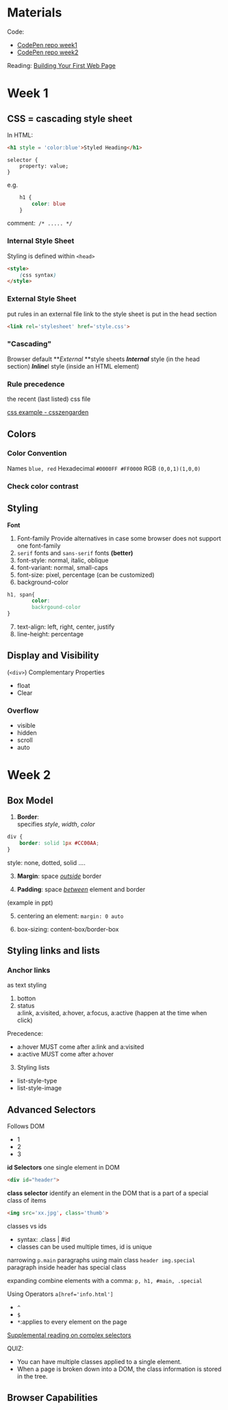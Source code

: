 # Materials
Code: 
- [CodePen repo week1](https://codepen.io/collection/noEQed/)
- [CodePen repo week2](http://codepen.io/collection/DVYVpB/)
  
Reading: [Building Your First Web Page](https://learn.shayhowe.com/html-css/building-your-first-web-page/)
# Week 1 
## CSS = cascading style sheet

In HTML:
```html
<h1 style = 'color:blue'>Styled Heading</h1>
```
    selector {
    	property: value;
    }
e.g.

```css
    h1 {
    	color: blue
    }
```

comment:` /* ..... */`
### Internal Style Sheet
Styling is defined within `<head>`

```html
<style>
	(css syntax)
</style>
```

### External Style Sheet
put rules in an external file
link to the style sheet is put in the head section



```html
<link rel='stylesheet' href='style.css'>
```
### "Cascading"
Browser default
***External* **style sheets
***Internal***  style (in the head section)
***Inline***I style (inside an HTML element)

### Rule precedence
the recent (last listed) css file

[css example - csszengarden](http://csszengarden.com "css example")

## Colors
### Color Convention
Names `blue, red`
Hexadecimal `#0000FF #FF0000`
RGB `(0,0,1)(1,0,0)`

### Check color contrast
[]()

## Styling  
**Font**
1. Font-family
Provide alternatives in case some browser does not support one font-family
2. `serif` fonts and `sans-serif` fonts **(better)**
3. font-style: normal, italic, oblique
4. font-variant: normal, small-caps
5. font-size: pixel, percentage (can be customized)
6. background-color
```css
h1, span{
		color:
		backrgound-color
}
```
7. text-align: left, right, center, justify
8. line-height: percentage

## Display and Visibility
(`<div>`)
Complementary Properties
- float
- Clear

### Overflow
- visible
- hidden
- scroll
- auto

# Week 2
## Box Model 
1. **Border**:   
specifies *style*, *width*, *color*
```css
div {
    border: solid 1px #CC00AA;
}
```
style:
none, dotted, solid .... 

3. **Margin**: space <u>*outside*</u> border

4. **Padding**: space <u>*between*</u> element and border

(example in ppt)

5. centering an element: `margin: 0 auto`

6. box-sizing: content-box/border-box

## Styling links and lists 
### Anchor links 
as text styling
1. botton
2. status  
a:link, a:visited, a:hover, a:focus, a:active (happen at the time when click)

Precedence:
- a:hover MUST come after a:link and a:visited
- a:active MUST come after a:hover

3. Styling lists
- list-style-type
- list-style-image

## Advanced Selectors
Follows DOM
- 1
- 2
- 3

**id Selectors**
one single element in DOM
```html
<div id="header">
```

**class selector**
identify an element in the DOM that is a part of a special class of items
```html
<img src='xx.jpg', class='thumb'>
```

classes vs ids
- syntax: .class | #id
- classes can be used multiple times, id is unique

narrowing
`p.main` paragraphs using main class
`header img.special` paragraph inside header has special class

expanding
combine elements with a comma: `p, h1, #main, .special`

Using Operators
`a[href='info.html']`
- `^`
- `$`
- `*`:applies to every element on the page
  
[Supplemental reading on complex selectors](http://learn.shayhowe.com/advanced-html-css/complex-selectors/)

QUIZ:
- You can have multiple classes applied to a single element.
- When a page is broken down into a DOM, the class information is stored in the tree.

## Browser Capabilities
